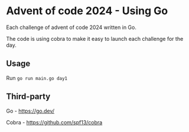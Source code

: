 # Advent of code 2024 - Using Go

Each challenge of advent of code 2024 written in Go.

The code is using cobra to make it easy to launch each challenge for the day.

## Usage

Run `go run main.go day1`

## Third-party

Go - https://go.dev/

Cobra - https://github.com/spf13/cobra
